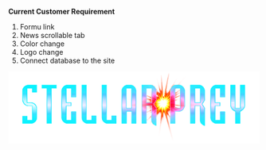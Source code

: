 **Current Customer Requirement**

1. Formu link
2. News scrollable tab
3. Color change 
4. Logo change
5. Connect database to the site


![Logo](Documentations/Stellarprey.png)